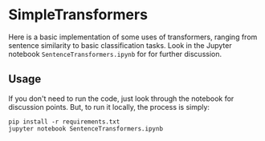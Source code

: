 # SimpleTransformers

Here is a basic implementation of some uses of transformers, ranging from sentence similarity to basic classification tasks. Look in the Jupyter notebook `SentenceTransformers.ipynb` for for further discussion.

## Usage

If you don't need to run the code, just look through the notebook for discussion points. But, to run it locally, the process is simply:

```
pip install -r requirements.txt
jupyter notebook SentenceTransformers.ipynb
```
